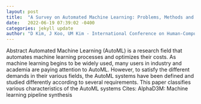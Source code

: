 ```yaml
---
layout: post
title:  "A Survey on Automated Machine Learning: Problems, Methods and Frameworks"
date:   2022-06-19 07:39:02 -0400
categories: jekyll update
author: "D Kim, J Koo, UM Kim - International Conference on Human-Computer , 2022"
---
```

Abstract Automated Machine Learning (AutoML) is a research field that automates machine learning processes and optimizes their costs. As machine learning begins to be widely used, many users in industry and academia are paying attention to AutoML. However, to satisfy the different demands in their various fields, the AutoML systems have been defined and studied differently according to several requirements. This paper classifies various characteristics of the AutoML systems  Cites: AlphaD3M: Machine learning pipeline synthesis